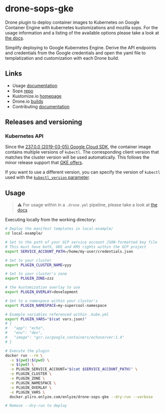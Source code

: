 # drone-sops-gke

Drone plugin to deploy container images to Kubernetes on Google Container Engine with kubernetes kustomizations and mozilla sops.
For the usage information and a listing of the available options please take a look at [the docs](DOCS.md).

Simplify deploying to Google Kubernetes Engine.
Derive the API endpoints and credentials from the Google credentials and open the yaml file to templatization and customization with each Drone build.

## Links

- Usage [documentation](DOCS.md)
- Sops [repo](https://github.com/mozilla/sops)
- Kustomize.io [homepage](https://kustomize.io)
- Drone.io [builds](https://cloud.drone.io/nytimes/drone-gke)
- Contributing [documentation](CONTRIBUTING.md)

## Releases and versioning


### Kubernetes API

Since the [237.0.0 (2019-03-05) Google Cloud SDK][sdk], the container image contains multiple versions of `kubectl`.
The corresponding client version that matches the cluster version will be used automatically.
This follows the minor release support that [GKE offers](https://cloud.google.com/kubernetes-engine/versioning-and-upgrades).

If you want to use a different version, you can specify the version of `kubectl` used with the [`kubectl_version` parameter][version-parameter].

[sdk]: https://cloud.google.com/sdk/docs/release-notes#23700_2019-03-05
[version-parameter]: DOCS.md#kubectl_version


## Usage

> :warning: For usage within in a `.drone.yml` pipeline, please take a look at [the docs](DOCS.md)

Executing locally from the working directory:

```sh
# Deploy the manifest templates in local-example/
cd local-example/

# Set to the path of your GCP service account JSON-formatted key file
# This must have both, GKE and KMS rights within the GCP project
export SERVICE_ACCOUNT_PATH=/home/my-user/credentials.json

# Set to your cluster
export PLUGIN_CLUSTER_NAME=yyy

# Set to your cluster's zone
export PLUGIN_ZONE=zzz

# the kustomization overlay to use
export PLUGIN_OVERLAY=development

# Set to a namespace within your cluster's
export PLUGIN_NAMESPACE=my-supercool-namespace

# Example variables referenced within .kube.yml
export PLUGIN_VARS="$(cat vars.json)"
# {
#   "app": "echo",
#   "env": "dev",
#   "image": "gcr.io/google_containers/echoserver:1.4"
# }

# Execute the plugin
docker run --rm \
  -v $(pwd):$(pwd) \
  -w $(pwd) \
  -e PLUGIN_SERVICE_ACCOUNT="$(cat $SERVICE_ACCOUNT_PATH)" \
  -e PLUGIN_CLUSTER \
  -e PLUGIN_ZONE \
  -e PLUGIN_NAMESPACE \
  -e PLUGIN_OVERLAY \
  -e PLUGIN_VARS \
  docker.pliro.enlyze.com/enlyze/drone-sops-gke --dry-run --verbose

# Remove --dry-run to deploy
```
